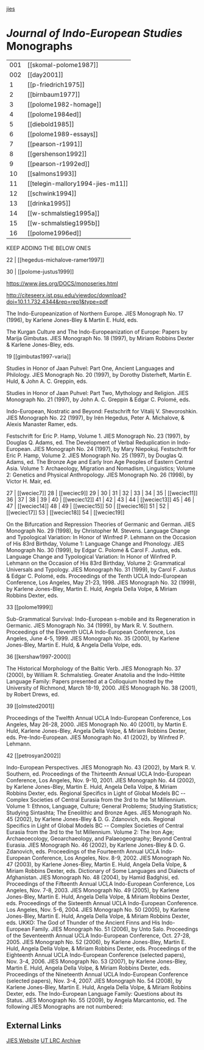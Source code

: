 [jies](jies-the-journal-of-indo-european-studies.md)
# *Journal of Indo-European Studies* Monographs

|||
|-|-|
001 | [[skomal-polome1987]] 
002 | [[day2001]]
1 | [[p-friedrich1975]]
2 | [[birnbaum1977]]
3 | [[polome1982-homage]]
4 | [[polome1984ed]]
5 | [[diebold1985]]
6 | [[polome1989-essays]]
7 | [[pearson-r1991]]
8 | [[gershenson1992]]
9 | [[pearson-r1992ed]]
10 | [[salmons1993]]
11 | [[telegin-mallory1994-jies-m11]]
12 | [[schwink1994]]
13 | [[drinka1995]]
14 | [[w-schmalstieg1995a]]
15 | [[w-schmalstieg1995b]]
16 | [[polome1996ed]]
KEEP ADDING THE BELOW ONES

22 | [[hegedus-michalove-ramer1997]]

30 | [[polome-justus1999]]



https://www.jies.org/DOCS/monoseries.html

http://citeseerx.ist.psu.edu/viewdoc/download?doi=10.1.1.732.4344&rep=rep1&type=pdf



The Indo-Europeanization of Northern Europe. JIES Monograph No. 17 (1996), by Karlene Jones-Bley & Martin E. Huld, eds.


The Kurgan Culture and The Indo-Europeanization of Europe: Papers by Marija Gimbutas. JIES Monograph No. 18 (1997), by Miriam Robbins Dexter & Karlene Jones-Bley, eds.


19 [[gimbutas1997-varia]]


Studies in Honor of Jaan Puhvel: Part One, Ancient Languages and Philology. JIES Monograph No. 20 (1997), by Dorothy Disterheft, Martin E. Huld, & John A. C. Greppin, eds.


Studies in Honor of Jaan Puhvel: Part Two, Mythology and Religion. JIES Monograph No. 21 (1997), by John A. C. Greppin & Edgar C. Polomé, eds.


Indo-European, Nostratic and Beyond: Festschrift for Vitalij V. Shevoroshkin. JIES Monograph No. 22 (1997), by Irén Hegedus, Peter A. Michalove, & Alexis Manaster Ramer, eds.


Festschrift for Eric P. Hamp, Volume 1. JIES Monograph No. 23 (1997), by Douglas Q. Adams, ed.
The Development of Verbal Reduplication in Indo-European. JIES Monograph No. 24 (1997), by Mary Niepokuj.
Festschrift for Eric P. Hamp, Volume 2. JIES Monograph No. 25 (1997), by Douglas Q. Adams, ed.
The Bronze Age and Early Iron Age Peoples of Eastern Central Asia. Volume 1: Archaeology, Migration and Nomadism, Linguistics; Volume 2: Genetics and Physical Anthropology. JIES Monograph No. 26 (1998), by Victor H. Mair, ed.


27 | [[weciec7]]
28 | [[weciec9]]
29 | 
30 | 
31 | 
32 | 
33 | 
34 | 
35 | [[weciec11]]
36 | 
37 | 
38 | 
39 | 
40 | [[weciec12]]
41 | 
42 | 
43 | 
44 | [[weciec13]]
45 | 
46 | 
47 | [[weciec14]]
48 | 
49 | [[weciec15]]
50 | [[weciec16]]
51 | 
52 | [[weciec17]]
53 | [[weciec18]]
54 | [[weciec19]]

On the Bifurcation and Repression Theories of Germanic and German. JIES Monograph No. 29 (1998), by Christopher M. Stevens.
Language Change and Typological Variation: In Honor of Winfred P. Lehmann on the Occasion of His 83rd Birthday, Volume 1: Language Change and Phonology. JIES Monograph No. 30 (1999), by Edgar C. Polomé & Carol F. Justus, eds.
Language Change and Typological Variation: In Honor of Winfred P. Lehmann on the Occasion of His 83rd Birthday, Volume 2: Grammatical Universals and Typology. JIES Monograph No. 31 (1999), by Carol F. Justus & Edgar C. Polomé, eds.
Proceedings of the Tenth UCLA Indo-European Conference, Los Angeles, May 21-23, 1998. JIES Monograph No. 32 (1999), by Karlene Jones-Bley, Martin E. Huld, Angela Della Volpe, & Miriam Robbins Dexter, eds.

33 [[polome1999]]

Sub-Grammatical Survival: Indo-European s-mobile and its Regeneration in Germanic. JIES Monograph No. 34 (1999), by Mark R. V. Southern.
Proceedings of the Eleventh UCLA Indo-European Conference, Los Angeles, June 4-5, 1999. JIES Monograph No. 35 (2000), by Karlene Jones-Bley, Martin E. Huld, & Angela Della Volpe, eds.

36 [[kershaw1997-2000]]

The Historical Morphology of the Baltic Verb. JIES Monograph No. 37 (2000), by William R. Schmalstieg.
Greater Anatolia and the Indo-Hittite Language Family: Papers presented at a Colloquium hosted by the University of Richmond, March 18-19, 2000. JIES Monograph No. 38 (2001), by Robert Drews, ed.

39 [[olmsted2001]]

Proceedings of the Twelfth Annual UCLA Indo-European Conference, Los Angeles, May 26-28, 2000. JIES Monograph No. 40 (2001), by Martin E. Huld, Karlene Jones-Bley, Angela Della Volpe, & Miriam Robbins Dexter, eds.
Pre-Indo-European. JIES Monograph No. 41 (2002), by Winfred P. Lehmann.

42 [[petrosyan2002]]

Indo-European Perspectives. JIES Monograph No. 43 (2002), by Mark R. V. Southern, ed.
Proceedings of the Thirteenth Annual UCLA Indo-European Conference, Los Angeles, Nov. 9-10, 2001. JIES Monograph No. 44 (2002), by Karlene Jones-Bley, Martin E. Huld, Angela Della Volpe, & Miriam Robbins Dexter, eds.
Regional Specifics in Light of Global Models BC -- Complex Societies of Central Eurasia from the 3rd to the 1st Millennium. Volume 1: Ethnos, Language, Culture; General Problems; Studying Statistics; Studying Sintashta; The Eneolithic and Bronze Ages. JIES Monograph No. 45 (2002), by Karlene Jones-Bley & D. G. Zdanovich, eds.
Regional Specifics in Light of Global Models BC -- Complex Societies of Central Eurasia from the 3rd to the 1st Millennium. Volume 2: The Iron Age; Archaeoecology, Geoarchaeology, and Palaeogeography; Beyond Central Eurasia. JIES Monograph No. 46 (2002), by Karlene Jones-Bley & D. G. Zdanovich, eds.
Proceedings of the Fourteenth Annual UCLA Indo-European Conference, Los Angeles, Nov. 8-9, 2002. JIES Monograph No. 47 (2003), by Karlene Jones-Bley, Martin E. Huld, Angela Della Volpe, & Miriam Robbins Dexter, eds.
Dictionary of Some Languages and Dialects of Afghanistan. JIES Monograph No. 48 (2004), by Hamid Badghisi, ed.
Proceedings of the Fifteenth Annual UCLA Indo-European Conference, Los Angeles, Nov. 7-8, 2003. JIES Monograph No. 49 (2005), by Karlene Jones-Bley, Martin E. Huld, Angela Della Volpe, & Miriam Robbins Dexter, eds.
Proceedings of the Sixteenth Annual UCLA Indo-European Conference. Los Angeles, Nov. 5-6, 2004. JIES Monograph No. 50 (2005), by Karlene Jones-Bley, Martin E. Huld, Angela Della Volpe, & Miriam Robbins Dexter, eds.
UKKO: The God of Thunder of the Ancient Finns and His Indo-European Family. JIES Monograph No. 51 (2006), by Unto Salo.
Proceedings of the Seventeenth Annual UCLA Indo-European Conference, Oct. 27-28, 2005. JIES Monograph No. 52 (2006), by Karlene Jones-Bley, Martin E. Huld, Angela Della Volpe, & Miriam Robbins Dexter, eds.
Proceedings of the Eighteenth Annual UCLA Indo-European Conference (selected papers), Nov. 3-4, 2006. JIES Monograph No. 53 (2007), by Karlene Jones-Bley, Martin E. Huld, Angela Della Volpe, & Miriam Robbins Dexter, eds.
Proceedings of the Nineteenth Annual UCLA Indo-European Conference (selected papers), Nov. 3-4, 2007. JIES Monograph No. 54 (2008), by Karlene Jones-Bley, Martin E. Huld, Angela Della Volpe, & Miriam Robbins Dexter, eds.
The Indo-European Language Family: Questions about its Status. JIES Monograph No. 55 (2009), by Angela Marcantonio, ed.
The following JIES Monographs are not numbered:



## External Links
[JIES Website](https://www.jies.org/DOCS/monoseries.html)
[UT LRC Archive](https://web.archive.org/web/20111116122053/http://www.utexas.edu/cola/centers/lrc/indices/jies/MonosByNum.html)